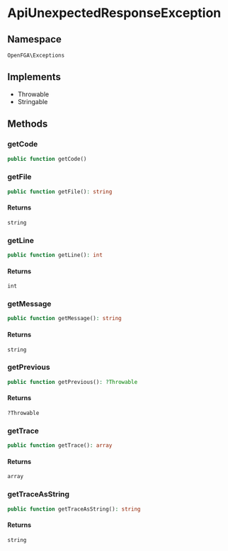 # ApiUnexpectedResponseException


## Namespace
`OpenFGA\Exceptions`

## Implements
* Throwable
* Stringable

## Methods
### getCode


```php
public function getCode()
```




### getFile


```php
public function getFile(): string
```



#### Returns
`string` 

### getLine


```php
public function getLine(): int
```



#### Returns
`int` 

### getMessage


```php
public function getMessage(): string
```



#### Returns
`string` 

### getPrevious


```php
public function getPrevious(): ?Throwable
```



#### Returns
`?Throwable` 

### getTrace


```php
public function getTrace(): array
```



#### Returns
`array` 

### getTraceAsString


```php
public function getTraceAsString(): string
```



#### Returns
`string` 

